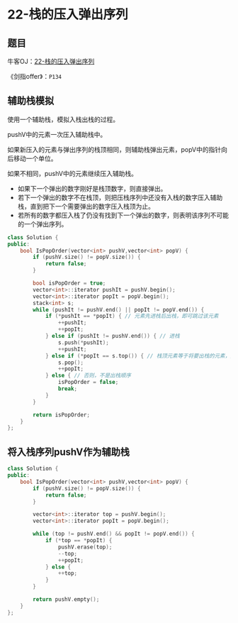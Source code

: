 # 22-栈的压入弹出序列

## 题目

牛客OJ：[22-栈的压入弹出序列](https://www.nowcoder.com/practice/d77d11405cc7470d82554cb392585106?tpId=13&tqId=11174&tPage=1&rp=1&ru=%2Fta%2Fcoding-interviews&qru=%2Fta%2Fcoding-interviews%2Fquestion-ranking)

《剑指offer》：`P134`

## 辅助栈模拟
使用一个辅助栈，模拟入栈出栈的过程。

pushV中的元素一次压入辅助栈中。

如果新压入的元素与弹出序列的栈顶相同，则辅助栈弹出元素，popV中的指针向后移动一个单位。

如果不相同，pushV中的元素继续压入辅助栈。

- 如果下一个弹出的数字刚好是栈顶数字，则直接弹出。
- 若下一个弹出的数字不在栈顶，则把压栈序列中还没有入栈的数字压入辅助栈，直到把下一个需要弹出的数字压入栈顶为止。
- 若所有的数字都压入栈了仍没有找到下一个弹出的数字，则表明该序列不可能的一个弹出序列。

```c++
class Solution {
public:
    bool IsPopOrder(vector<int> pushV,vector<int> popV) {
        if (pushV.size() != popV.size()) {
            return false;
        }

        bool isPopOrder = true;
        vector<int>::iterator pushIt = pushV.begin();
        vector<int>::iterator popIt = popV.begin();
        stack<int> s;
        while (pushIt != pushV.end() || popIt != popV.end()) {
            if (*pushIt == *popIt) { // 元素先进栈后出栈，即可跳过该元素
                ++pushIt;
                ++popIt;
            } else if (pushIt != pushV.end()) { // 进栈
                s.push(*pushIt);
                ++pushIt;
            } else if (*popIt == s.top()) { // 栈顶元素等于将要出栈的元素，则直接出栈
                s.pop();
                ++popIt;
            } else { // 否则，不是出栈顺序
                isPopOrder = false;
                break;
            }
        }

        return isPopOrder;
    }
};
```

## 将入栈序列pushV作为辅助栈

```c++
class Solution {
public:
    bool IsPopOrder(vector<int> pushV,vector<int> popV) {
        if (pushV.size() != popV.size()) {
            return false;
        }

        vector<int>::iterator top = pushV.begin();
        vector<int>::iterator popIt = popV.begin();

        while (top != pushV.end() && popIt != popV.end()) {
            if (*top == *popIt) {
                pushV.erase(top);
                --top;
                ++popIt;
            } else {
                ++top;
            }
        }

        return pushV.empty();
    }
};
```

